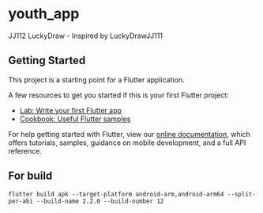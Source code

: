 # youth_app

JJ112 LuckyDraw - Inspired by LuckyDrawJJ111

## Getting Started

This project is a starting point for a Flutter application.

A few resources to get you started if this is your first Flutter project:

- [Lab: Write your first Flutter app](https://flutter.dev/docs/get-started/codelab)
- [Cookbook: Useful Flutter samples](https://flutter.dev/docs/cookbook)

For help getting started with Flutter, view our
[online documentation](https://flutter.dev/docs), which offers tutorials,
samples, guidance on mobile development, and a full API reference.

## For build

```terminal
flutter build apk --target-platform android-arm,android-arm64 --split-per-abi --build-name 2.2.0 --build-number 12
```
